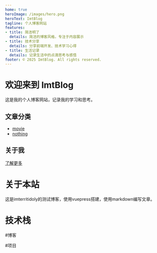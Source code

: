 ```yaml
---
home: true
heroImage: /images/hero.png
heroText: ImtBlog
tagline: 个人博客网站
features:
- title: 简洁明了
  details: 简洁的博客风格，专注于内容展示
- title: 技术分享
  details: 分享前端开发、技术学习心得
- title: 生活记录
  details: 记录生活中的点滴思考与感悟
footer: © 2025 ImtBlog. All rights reserved.
---
```


<!-- 在首页添加评论区 -->
<Comment />

# 欢迎来到 ImtBlog

这是我的个人博客网站，记录我的学习和思考。

## 文章分类

- [movie](articles/movie/)
- [nothing](articles/category2/)

## 关于我

[了解更多](about/)

# 关于本站
这是imterritidoly的测试博客，使用vuepress搭建，使用markdown编写文章。

# 技术栈




#博客


#项目



